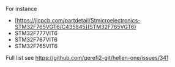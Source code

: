 For instance 
* [https://jlcpcb.com/partdetail/Stmicroelectronics-STM32F765VGT6/C435845](STM32F765VGT6)
* STM32F777VIT6
* STM32F767VIT6
* STM32F765VIT6

Full list see https://github.com/gerefi2-git/hellen-one/issues/341
